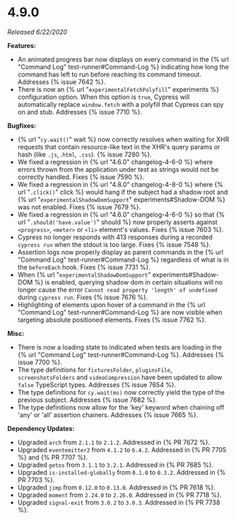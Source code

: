 # 4.9.0

*Released 6/22/2020*

**Features:**

- An animated progress bar now displays on every command in the {% url "Command Log" test-runner#Command-Log %} indicating how long the command has left to run before reaching its command timeout. Addresses {% issue 7642 %}.
- There is now an {% url "`experimentalFetchPolyfill`" experiments %} configuration option. When this option is `true`, Cypress will automatically replace `window.fetch` with a polyfill that Cypress can spy on and stub. Addresses {% issue 7710 %}.

**Bugfixes:**

- {% url "`cy.wait()`" wait %} now correctly resolves when waiting for XHR requests that contain resource-like text in the XHR's query params or hash (like `.js`, .`html`, `.css`). {% issue 7280 %}.
- We fixed a regression in {% url "4.6.0" changelog-4-6-0 %} where errors thrown from the application under test as strings would not be correctly handled. Fixes {% issue 7590 %}.
- We fixed a regression in {% url "4.8.0" changelog-4-8-0 %} where {% url "`.click()`" click %} would hang if the subject had a shadow root and {% url "`experimentalShadowDomSupport`" experiments#Shadow-DOM %} was not enabled. Fixes {% issue 7679 %}.
- We fixed a regression in {% url "4.6.0" changelog-4-6-0 %} so that {% url "`.should('have.value')`" should %} now properly asserts against `<progress>`, `<meter>` or `<li>` element's values. Fixes {% issue 7603 %}.
- Cypress no longer responds with 413 responses during a recorded `cypress run` when the stdout is too large. Fixes {% issue 7548 %}.
- Assertion logs now properly display as parent commands in the {% url "Command Log" test-runner#Command-Log %} regardless of what is in the `beforeEach` hook. Fixes {% issue 7731 %}.
- When {% url "`experimentalShadowDomSupport`" experiments#Shadow-DOM %} is enabled, querying shadow dom in certain situations will no longer cause the error `Cannot read property 'length' of undefined` during `cypress run`. Fixes {% issue 7676 %}.
- Highlighting of elements upon hover of a command in the {% url "Command Log" test-runner#Command-Log %} are now visible when targeting absolute positioned elements. Fixes {% issue 7762 %}.

**Misc:**

- There is now a loading state to indicated when tests are loading in the {% url "Command Log" test-runner#Command-Log %}. Addresses {% issue 7700 %}.
- The type definitions for `fixturesFolder`, `pluginsFile`, `screenshotsFolders` and `videoCompression` have been updated to allow `false` TypeScript types. Addresses {% issue 7654 %}.
- The type definitions for `cy.wait(ms)` now correctly yield the type of the previous subject. Addresses {% issue 7682 %}.
- The type definitions now allow for the 'key' keyword when chaining off 'any' or 'all' assertion chainers. Addresses {% issue 7665 %}.

**Dependency Updates:**

- Upgraded `arch` from `2.1.1` to `2.1.2`. Addressed in {% PR 7672 %}.
- Upgraded `eventemitter2` from `4.1.2` to `6.4.2`. Addressed in {% PR 7705 %} and {% PR 7707 %}.
- Upgraded `getos` from `3.1.1` to `3.2.1`. Addressed in {% PR 7685 %}.
- Upgraded `is-installed-globally` from `0.1.0` to `0.3.2`. Addressed in {% PR 7703 %}.
- Upgraded `jimp` from `0.12.0` to `0.13.0`. Addressed in {% PR 7618 %}.
- Upgraded `moment` from `2.24.0` to `2.26.0`. Addressed in {% PR 7718 %}.
- Upgraded `signal-exit` from `3.0.2` to `3.0.3`. Addressed in {% PR 7738 %}.
